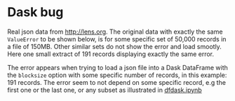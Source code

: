 # Dask bug 
Real json data from http://lens.org. The original data with exactly the same `ValueError` to be shown below, is for some specific set of 50,000 records in a file of 150MB. Other similar sets do not show the error and load smootly. Here one small extract of 191 records displaying exactly the same error. 

The error appears when trying to load a json file into a Dask DataFrame with the `blocksize` option with some specific number of records, in this example: 191 records. The error seem to not depend on some specific record, e.g the first one or the last one, or any subset as illustrated in [dfdask.ipynb](./dfdask.ipynb)
